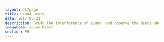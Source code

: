 ```yaml
---
layout: e17page
title: Sound Beats
date: 2017-05-21
description: Study the interference of sound, and observe the beats phenomenon
imagebase: sound-beats
section: PH
---
```


